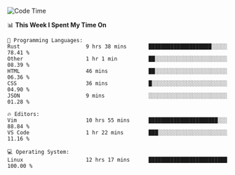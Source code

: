 <!-- [![Top Langs](https://github-readme-stats.vercel.app/api/top-langs/?username=gagahsyuja&theme=dracula&hide_border=true&border_radius=7)](https://github.com/anuraghazra/github-readme-stats) -->

<!--START_SECTION:waka-->
![Code Time](http://img.shields.io/badge/Code%20Time-231%20hrs%2035%20mins-blue)

📊 **This Week I Spent My Time On** 

```text
💬 Programming Languages: 
Rust                     9 hrs 38 mins       ████████████████████░░░░░   78.41 % 
Other                    1 hr 1 min          ██░░░░░░░░░░░░░░░░░░░░░░░   08.39 % 
HTML                     46 mins             ██░░░░░░░░░░░░░░░░░░░░░░░   06.36 % 
CSS                      36 mins             █░░░░░░░░░░░░░░░░░░░░░░░░   04.90 % 
JSON                     9 mins              ░░░░░░░░░░░░░░░░░░░░░░░░░   01.28 % 

🔥 Editors: 
Vim                      10 hrs 55 mins      ██████████████████████░░░   88.84 % 
VS Code                  1 hr 22 mins        ███░░░░░░░░░░░░░░░░░░░░░░   11.16 % 

💻 Operating System: 
Linux                    12 hrs 17 mins      █████████████████████████   100.00 % 
```


<!--END_SECTION:waka-->
